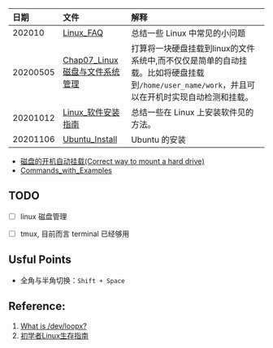 | 日期 |文件 | 解释 |
| :------------- | :------------- |:------------- |
| 202010 |[Linux_FAQ](./Linux_FAQ.md) | 总结一些 Linux 中常见的小问题 |
| 20200505 | [Chap07_Linux磁盘与文件系统管理](./Chap07_Linux磁盘与文件系统管理.md) | 打算将一块硬盘挂载到linux的文件系统中,而不仅仅是简单的自动挂载。比如将硬盘挂载到`/home/user_name/work`，并且可以在开机时实现自动检测和挂载。 |
| 20201012 | [Linux_软件安装指南](./Linux_软件安装指南) | 总结一些在 Linux 上安装软件见的方法。 |
| 20201106 | [Ubuntu_Install](Ubuntu_Install.md) | Ubuntu 的安装 |


* [磁盘的开机自动挂载(Correct way to mount a hard drive)](Correct_way_to_mount_a_hard_drive.md)
* [Commands_with_Examples](Commands_with_Examples.md)

## TODO
- [ ] linux 磁盘管理
- [ ] tmux, 目前而言 terminal 已经够用



## Usful Points
* 全角与半角切换：`Shift + Space`

## Reference:
1. [What is /dev/loopx?](https://askubuntu.com/questions/906581/what-is-dev-loopx)
2. [初学者Linux生存指南](https://blog.csdn.net/dfsgwe1231/article/details/105995193)

